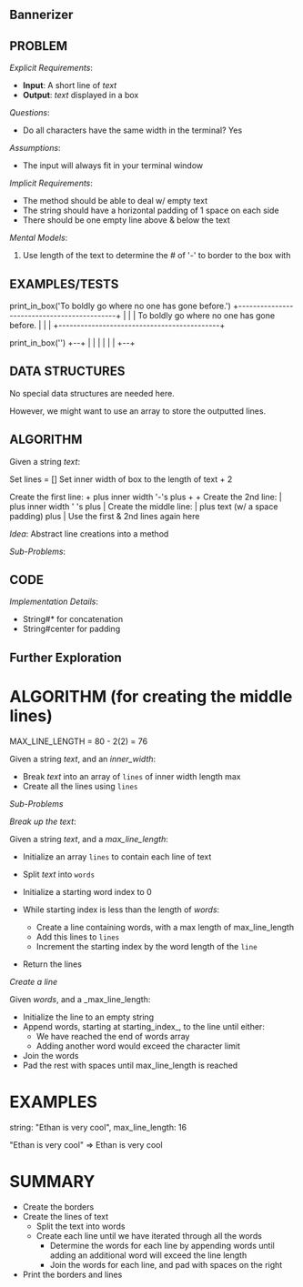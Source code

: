 ## Bannerizer

## PROBLEM

*Explicit Requirements*:
- **Input**: A short line of _text_
- **Output**: _text_ displayed in a box

*Questions*:
- Do all characters have the same width in the terminal? Yes

*Assumptions*:
- The input will always fit in your terminal window

*Implicit Requirements*:
- The method should be able to deal w/ empty text
- The string should have a horizontal padding of 1 space on each side
- There should be one empty line above & below the text

*Mental Models*:
1. Use length of the text to determine the # of '-' to border to the box with

## EXAMPLES/TESTS

print_in_box('To boldly go where no one has gone before.')
+--------------------------------------------+
|                                            |
| To boldly go where no one has gone before. |
|                                            |
+--------------------------------------------+

print_in_box('')
+--+
|  |
|  |
|  |
+--+

## DATA STRUCTURES

No special data structures are needed here.

However, we might want to use an array to store the outputted lines.

## ALGORITHM

Given a string _text_:

Set lines = []
Set inner width of box to the length of text + 2

Create the first line: + plus inner width '-'s plus +
+
Create the 2nd line: | plus inner width ' 's plus |
Create the middle line: | plus text (w/ a space padding) plus |
Use the first & 2nd lines again here

*Idea*: Abstract line creations into a method

*Sub-Problems*:




## CODE

*Implementation Details*:
- String#* for concatenation
- String#center for padding

## Further Exploration

# ALGORITHM (for creating the middle lines)

MAX_LINE_LENGTH = 80 - 2(2) = 76

Given a string _text_, and an _inner_width_:

- Break _text_ into an array of `lines` of inner width length max
- Create all the lines using `lines`

*Sub-Problems*

*Break up the text*:

Given a string _text_, and a _max_line_length_:

- Initialize an array `lines` to contain each line of text
- Split _text_ into `words`
- Initialize a starting word index to 0

- While starting index is less than the length of _words_:
  - Create a line containing words, with a max length of max_line_length
  - Add this lines to `lines`
  - Increment the starting index by the word length of the `line`

- Return the lines

*Create a line*

Given _words_, and a _max_line_length:

- Initialize the line to an empty string
- Append words, starting at starting_index_, to the line until either:
  - We have reached the end of words array
  - Adding another word would exceed the character limit
- Join the words
- Pad the rest with spaces until max_line_length is reached

# EXAMPLES

string: "Ethan is very cool", max_line_length: 16

"Ethan is very cool" =>
Ethan is very
cool

# SUMMARY

- Create the borders
- Create the lines of text
    - Split the text into words
    - Create each line until we have iterated through all the words
        - Determine the words for each line by appending words until adding an additional word will exceed the line length
        - Join the words for each line, and pad with spaces on the right
- Print the borders and lines